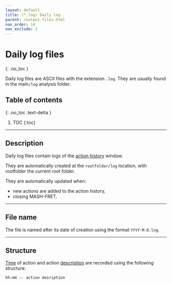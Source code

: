 ```yaml
---
layout: default
title: (*.log) Daily log
parent: /output-files.html
nav_order: 14
nav_exclude: 1
---
```



# Daily log files
{: .no_toc }

Daily log files are ASCII files with the extension `.log`. They are usually found in the main`/log` analysis folder.

## Table of contents
{: .no_toc .text-delta }

1. TOC
{:toc}


---

## Description

Daily log files contain logs of the <u>action history</u> window.

They are automatically created at the `rootfolder/log` location, with rootfolder the current root folder.

They are automatically updated when:
- new actions are added to the action history,
- closing MASH-FRET.


---

## File name

The file is named after its date of creation using the format `YYYY-M-D.log`.


---

## Structure

<u>Time</u> of action and action <u>description</u> are recorded using the following structure:

```
hh:mm -- action desription
```

